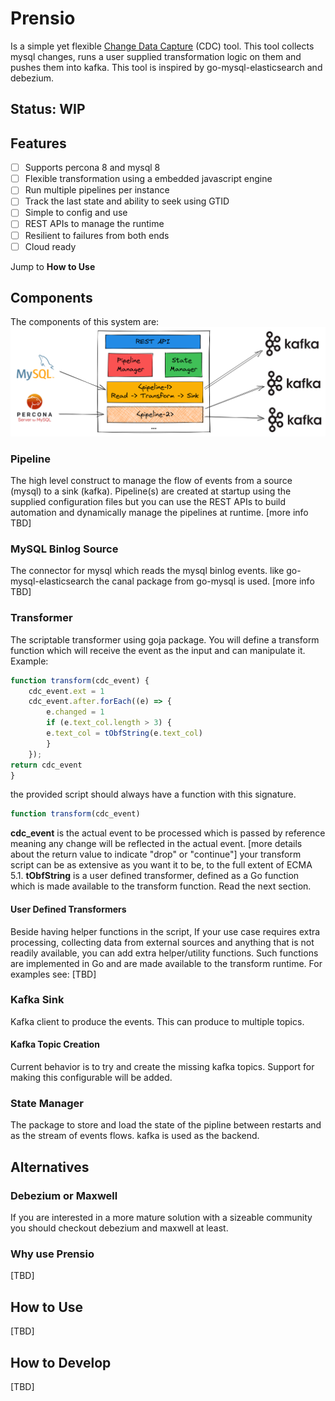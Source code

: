 
# Prensio
Is a simple yet flexible [Change Data Capture](https://en.wikipedia.org/wiki/Change_data_capture) (CDC) tool. This tool collects mysql changes, runs a user supplied transformation logic on them and pushes them into kafka. This tool is inspired by go-mysql-elasticsearch and debezium.

## Status: WIP

## Features
 - [ ] Supports percona 8 and mysql 8
 - [ ] Flexible transformation using a embedded javascript engine
 - [ ] Run multiple pipelines per instance
 - [ ] Track the last state and ability to seek using GTID
 - [ ] Simple to config and use
 - [ ] REST APIs to manage the runtime
 - [ ] Resilient to failures from both ends
 - [ ] Cloud ready

  Jump to **How to Use**

## Components
The components of this system are:
![Components](/docs/prensio-components.png?raw=true "Components")

### Pipeline
The high level construct to manage the flow of events from a source (mysql) to a sink (kafka). Pipeline(s) are created at startup using the supplied configuration files but you can use the REST APIs to build automation and dynamically manage the pipelines at runtime.
[more info TBD]

### MySQL Binlog Source
The connector for mysql which reads the mysql binlog events. like go-mysql-elasticsearch the canal package from go-mysql is used.
[more info TBD]

### Transformer
The scriptable transformer using goja package. You will define a transform function which will receive the event as the input and can manipulate it. Example:
```javascript
function transform(cdc_event) {
	cdc_event.ext = 1
	cdc_event.after.forEach((e) => {
		e.changed = 1
		if (e.text_col.length > 3) {
		e.text_col = tObfString(e.text_col)
		}
	});
return cdc_event
}
```
the provided script should always have a function with this signature.
```javascript
function transform(cdc_event)
```
**cdc_event** is the actual event to be processed which is passed by reference meaning any change will be reflected in the actual event.
[more details about the return value to indicate "drop" or "continue"]
your transform script can be as extensive as you want it to be, to the full extent of ECMA 5.1.
**tObfString** is a user defined transformer, defined as a Go function which is made available to the transform function. Read the next section.

#### User Defined Transformers
Beside having helper functions in the script, If your use case requires extra processing, collecting data from external sources and anything that is not readily available, you can add extra helper/utility functions. Such functions are implemented in Go and are made available to the transform runtime.
For examples see: [TBD]

### Kafka Sink
Kafka client to produce the events. This can produce to multiple topics.
#### Kafka Topic Creation
Current behavior is to try and create the missing kafka topics. Support for making this configurable will be added.

### State Manager
The package to store and load the state of the pipline between restarts and as the stream of events flows. kafka is used as the backend.



## Alternatives
### Debezium or Maxwell
If you are interested in a more mature solution with a sizeable community you should checkout debezium and maxwell at least.


### Why use Prensio
[TBD]
  

## How to Use
[TBD]

## How to Develop
[TBD]

